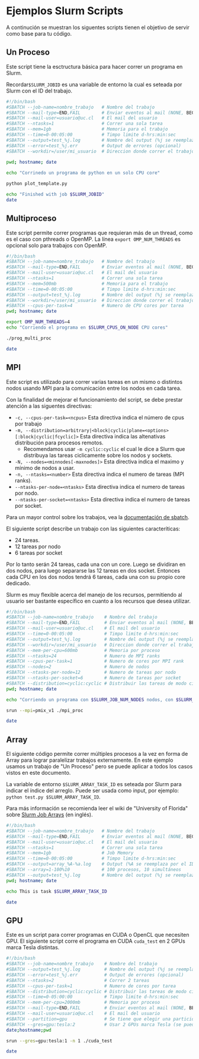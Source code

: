 # Ejemplos Slurm Scripts
A continución se muestran los siguentes scripts tienen el objetivo de servir como base para tu código.

## Un Proceso
Este script tiene la esctructura básica para hacer correr un programa en Slurm.

Recordar`$SLURM_JOBID` es una variable de entorno la cual es seteada por Slurm con el ID del trabajo.

```bash
#!/bin/bash
#SBATCH --job-name=nombre_trabajo   # Nombre del trabajo
#SBATCH --mail-type=END,FAIL        # Enviar eventos al mail (NONE, BEGIN, END, FAIL, ALL)
#SBATCH --mail-user=usuario@uc.cl   # El mail del usuario
#SBATCH --ntasks=1                  # Correr una sola tarea
#SBATCH --mem=1gb                   # Memoria para el trabajo
#SBATCH --time=0-00:05:00           # Timpo limite d-hrs:min:sec
#SBATCH --output=test_%j.log        # Nombre del output (%j se reemplaza por el ID del trabajo)
#SBATCH --error=test_%j.err         # Output de errores (opcional)
#SBATCH --workdir=/user/mi_usuario  # Direccion donde correr el trabajo

pwd; hostname; date
 
echo "Corrinedo un programa de python en un solo CPU core"

python plot_template.py

echo "Finished with job $SLURM_JOBID"
date
```

## Multiproceso

Este script permite correr programas que requieran más de un thread, como es el caso con pthreads o OpenMP. La línea `export OMP_NUM_THREADS` es opcional solo para trabajos con OpenMP.

```bash
#!/bin/bash
#SBATCH --job-name=nombre_trabajo   # Nombre del trabajo
#SBATCH --mail-type=END,FAIL        # Enviar eventos al mail (NONE, BEGIN, END, FAIL, ALL)
#SBATCH --mail-user=usuario@uc.cl   # El mail del usuario
#SBATCH --ntasks=1                  # Correr una sola tarea
#SBATCH --mem=500mb                 # Memoria para el trabajo
#SBATCH --time=0-00:05:00           # Timpo limite d-hrs:min:sec
#SBATCH --output=test_%j.log        # Nombre del output (%j se reemplaza por el ID del trabajo)
#SBATCH --workdir=/user/mi_usuario  # Direccion donde correr el trabajo
#SBATCH --cpus-per-task=4           # Numero de CPU cores por tarea
pwd; hostname; date

export OMP_NUM_THREADS=4
echo "Corriendo el programa en $SLURM_CPUS_ON_NODE CPU cores"

./prog_multi_proc

date
```

## MPI
Este script es utilizado para correr varias tareas en un mismo o distintos nodos usando MPI para la comunicación entre los nodos en cada tarea.

Con la finalidad de mejorar el funcionamiento del script, se debe prestar atención a las siguentes directivas:

* `-c, --cpus-per-task=<ncpus>` Esta directiva indica el número de cpus por trabajo
* `-m, --distribution=arbitrary|<block|cyclic|plane=<options>[:block|cyclic|fcyclic]>` Esta directiva indica las altenativas distribución para procesos remotos.
    * Recomendamos usar `-m cyclic:cyclic`  el cual le dice a Slurm que distribuya las tareas ciclicamente sobre los nodos y sockets.
* `-N, --nodes=<minnodes[-maxnodes]>` Esta directiva indica el maximo y mínimo de nodos a usar.
* `-n, --ntasks=<number>` Esta directiva indica el numero de tareas (MPI ranks).
* `--ntasks-per-node=<ntasks>` Esta directiva indica el numero de tareas por nodo.
* `--ntasks-per-socket=<ntasks>` Esta directiva indica el numero de tareas por socket.

Para un mayor control sobre los trabajos, vea la [documentación de sbatch](slurm.schedmd.com/sbatch.html).

El siguiente script describe un trabajo con las siguientes caracteríticas:
* 24 tareas.
* 12 tareas por nodo
*  6 tareas por socket

Por lo tanto serán 24 tareas, cada una con un core. Luego se dividiran en dos nodos, para luego separarse las 12 tareas en dos socket. Entonces cada CPU en los dos nodos tendrá 6 tareas, cada una con su propio core dedicado.

Slurm es muy flexible acerca del manejo de los recursos, permitiendo al usuario ser bastante específico en cuanto a los recursos que desea utilizar.

```bash
#!/bin/bash
#SBATCH --job-name=nombre_trabajo    # Nombre del trabajo
#SBATCH --mail-type=END,FAIL         # Enviar eventos al mail (NONE, BEGIN, END, FAIL, ALL)
#SBATCH --mail-user=usuario@uc.cl    # El mail del usuario
#SBATCH --time=0-00:05:00            # Timpo limite d-hrs:min:sec
#SBATCH --output=test_%j.log         # Nombre del output (%j se reemplaza por el ID del trabajo)
#SBATCH --workdir=/user/mi_usuario   # Direccion donde correr el trabajo
#SBATCH --mem-per-cpu=600mb          # Memoria por proceso
#SBATCH --ntasks=24                  # Numero de MPI ranks
#SBATCH --cpus-per-task=1            # Numero de cores por MPI rank 
#SBATCH --nodes=2                    # Numero de nodos
#SBATCH --ntasks-per-node=12         # Numero de tareas por nodo
#SBATCH --ntasks-per-socket=6        # Numero de tareas por socket
#SBATCH --distribution=cyclic:cyclic # Distribuir las tareas de modo ciclico sobre los nodos y sockets
pwd; hostname; date

echo "Corriendo un programa con $SLURM_JOB_NUM_NODES nodos, con $SLURM_NTASKS tareas, cada una con $SLURM_CPUS_PER_TASK cores."

srun --mpi=pmix_v1 ./mpi_proc

date
```

## Array
El siguiente código permite correr múltiples procesos a la vez en forma de Array para lograr paralelizar trabajos externamente. En este ejemplo usamos un trabajo de "Un Proceso" pero se puede aplicar a todos los casos vistos en este documento.

La variable de entorno `$SLURM_ARRAY_TASK_ID` es seteada por Slurm para indicar el índice del arreglo. Puede ser usada como input, por ejemplo: `python test.py $SLURM_ARRAY_TASK_ID`.

Para más información se recomienda leer el wiki de "University of Florida" sobre [Slurm Job Arrays](https://help.rc.ufl.edu/doc/SLURM_Job_Arrays) (en inglés).


```bash
#!/bin/bash
#SBATCH --job-name=nombre_trabajo   # Nombre del trabajo
#SBATCH --mail-type=END,FAIL        # Enviar eventos al mail (NONE, BEGIN, END, FAIL, ALL)
#SBATCH --mail-user=usuario@uc.cl   # El mail del usuario
#SBATCH --ntasks=1                  # Correr una sola tarea
#SBATCH --mem=1gb                   # Job Memory
#SBATCH --time=0-00:05:00           # Timpo limite d-hrs:min:sec
#SBATCH --output=array_%A-%a.log    # Output (%A se reemplaza por el ID del trabajo maestro, %a se reemplaza por el indice del arreglo)
#SBATCH --array=1-100%10            # 100 procesos, 10 simultáneos
#SBATCH --output=test_%j.log        # Nombre del output (%j se reemplaza por el ID del trabajo)
pwd; hostname; date

echo This is task $SLURM_ARRAY_TASK_ID

date
```

## GPU 
Este es un script para correr programas en CUDA o OpenCL que necesiten GPU. El siguiente script corre el programa en CUDA `cuda_test` en 2 GPUs marca Tesla distintas.

```bash
#!/bin/bash
#SBATCH --job-name=nombre_trabajo    # Nombre del trabajo
#SBATCH --output=test_%j.log         # Nombre del output (%j se reemplaza por el ID del trabajo)
#SBATCH --error=test_%j.err          # Output de errores (opcional)
#SBATCH --ntasks=2                   # Correr 2 tareas
#SBATCH --cpus-per-task=1            # Numero de cores por tarea
#SBATCH --distribution=cyclic:cyclic # Distribuir las tareas de modo ciclico
#SBATCH --time=0-05:00:00            # Timpo limite d-hrs:min:sec
#SBATCH --mem-per-cpu=2000mb         # Memoria por proceso
#SBATCH --mail-type=END,FAIL         # Enviar eventos al mail (NONE, BEGIN, END, FAIL, ALL)
#SBATCH --mail-user=usuario@uc.cl    # El mail del usuario
#SBATCH --partition=gpu              # Se tiene que elegir una partición de nodos con GPU
#SBATCH --gres=gpu:tesla:2           # Usar 2 GPUs marca Tesla (se pueden usar N GPUs cualquiera de la manera --gres=gpu:N, la marca es un ejemplo)
date;hostname;pwd

srun --gres=gpu:tesla:1 -n 1 ./cuda_test

date
```

